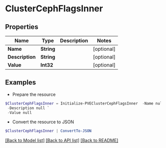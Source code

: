 # ClusterCephFlagsInner
## Properties

Name | Type | Description | Notes
------------ | ------------- | ------------- | -------------
**Name** | **String** |  | [optional] 
**Description** | **String** |  | [optional] 
**Value** | **Int32** |  | [optional] 

## Examples

- Prepare the resource
```powershell
$ClusterCephFlagsInner = Initialize-PVEClusterCephFlagsInner  -Name null `
 -Description null `
 -Value null
```

- Convert the resource to JSON
```powershell
$ClusterCephFlagsInner | ConvertTo-JSON
```

[[Back to Model list]](../README.md#documentation-for-models) [[Back to API list]](../README.md#documentation-for-api-endpoints) [[Back to README]](../README.md)

